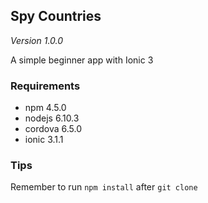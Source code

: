 ## Spy Countries
*Version 1.0.0*

A simple beginner app with Ionic 3

### Requirements

- npm 4.5.0
- nodejs 6.10.3
- cordova 6.5.0
- ionic 3.1.1

### Tips

Remember to run ``npm install`` after ```git clone```
